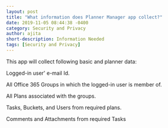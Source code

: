 ```yaml
---
layout: post
title: "What information does Planner Manager app collect?"
date: 2019-11-05 08:44:38 -0400
category: Security and Privacy
author: ajita
short-description: Information Needed
tags: [Security and Privacy]
---
```

This app will collect following basic and planner data: 

Logged-in user' e-mail Id. 

All Office 365 Groups in which the logged-in user is member of. 

All Plans associated with the groups. 

Tasks, Buckets, and Users from required plans. 

Comments and Attachments from required Tasks 
